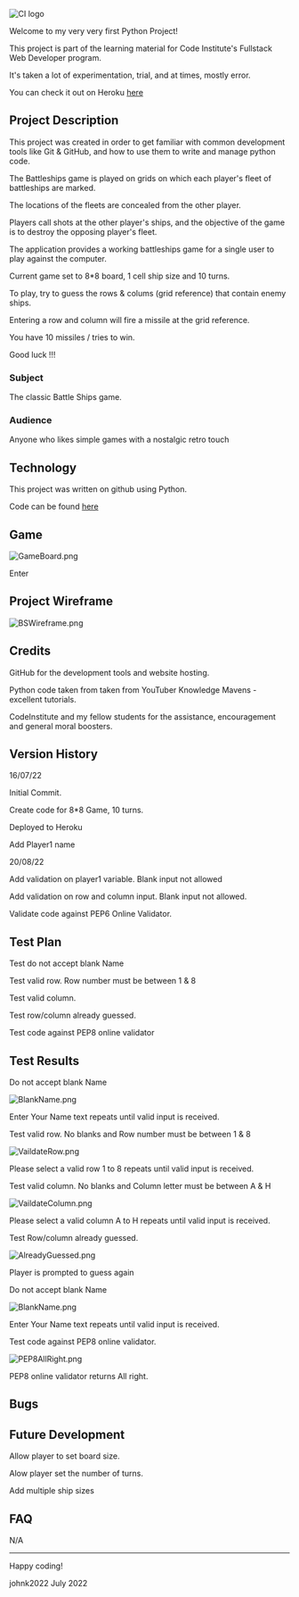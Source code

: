![CI logo](https://codeinstitute.s3.amazonaws.com/fullstack/ci_logo_small.png)

Welcome to my very very first Python Project!

This project is part of the learning material for Code Institute's Fullstack Web Developer program.

It's taken a lot of experimentation, trial, and at times, mostly error.  

You can check it out on Heroku [here](https://battleshipsjk2.herokuapp.com/)



## Project Description

This project was created in order to get familiar with common development tools like Git & GitHub, and how to use them to write and manage python code. 

The Battleships game is played on grids on which each player's fleet of battleships are marked. 

The locations of the fleets are concealed from the other player. 

Players call shots at the other player's ships, and the objective of the game is to destroy the opposing player's fleet.

The application provides a working battleships game for a single user to play against the computer.

Current game set to 8*8 board, 1 cell ship size and 10 turns.

To play, try to guess the rows & colums (grid reference) that contain enemy ships.

Entering a row and column will fire a missile at the grid reference.

You have 10 missiles / tries to win.

Good luck !!!



### Subject

The classic Battle Ships game.



### Audience

Anyone who likes simple games with a nostalgic retro touch



## Technology

This project was written on github using Python.

Code can be found [here](https://github.com/johnk2022/battleships)

## Game

![GameBoard.png](GameBoard.png)

Enter

## Project Wireframe
![BSWireframe.png](BSWireframe.png)



## Credits

GitHub for the development tools and website hosting.

Python code taken from taken from YouTuber Knowledge Mavens - excellent tutorials.

CodeInstitute and my fellow students for the assistance, encouragement and general moral boosters.



## Version History

16/07/22 

Initial Commit.

Create code for 8*8 Game, 10 turns.

Deployed to Heroku

Add Player1 name

20/08/22

Add validation on player1 variable.  Blank input not allowed

Add validation on row and column input.  Blank input not allowed.

Validate code against PEP6 Online Validator.



## Test Plan

Test do not accept blank Name

Test valid row.  Row number must be between 1 & 8

Test valid column.

Test row/column already guessed.

Test code against PEP8 online validator



## Test Results


Do not accept blank Name

![BlankName.png](BlankName.png)

Enter Your Name text repeats until valid input is received.





Test valid row.  No blanks and Row number must be between 1 & 8

![VaildateRow.png](VaildateRow.png)

Please select a valid row 1 to 8 repeats until valid input is received.





Test valid column.  No blanks and Column letter must be between A & H

![VaildateColumn.png](VaildateColumn.png)

Please select a valid column A to H repeats until valid input is received.





Test Row/column already guessed.

![AlreadyGuessed.png](AlreadyGuessed.png)

Player is prompted to guess again


Do not accept blank Name

![BlankName.png](BlankName.png)

Enter Your Name text repeats until valid input is received.


Test code against PEP8 online validator.

![PEP8AllRight.png](PEP8AllRight.png)

PEP8 online validator returns All right.



## Bugs




## Future Development

Allow player to set board size.

Alow player set the number of turns.

Add multiple ship sizes


## FAQ 

N/A

---

Happy coding!

johnk2022
July 2022